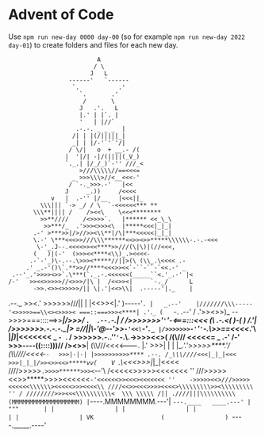 # Advent of Code

Use `npm run new-day 0000 day-00` (so for example `npm run new-day 2022 day-01`) to create folders and files for each new day.

                             A
                            / \
                           J   L
                     ------'   `------
                      `.           .'
                        `.       .'
                         /       \
                        J   .'.   L
                        |.' | |`. |
                        '   | |//`
                       .-.-. _ _ _  |
                      /| | |(/|||||_|
                      _| | |/-'`'`'/|
                     / \/|   o  + __.- /(
                    |  '|/| -|/(||||(_V_)
                    `._.| |/_/_)`-'' ///_<
                        >///\\\\\//==<<<=
                      _ >>>\\\>//<__<<<-'
                     / `-._>>>.-'   |<<
                    J     _.))     /<<<<
                v   |  .-'' |/__   |<<<||_
             \\\||| `-> _/ / \  `-<<<<<<*** **
           \\\**|||| /    /><<\    \<<<********
             >>**////    /<>>>>`.   |****** <<_\_\
              >>***/_  .'>>><>>><\  |*****<<<|_|_|
           .-' >***>>|/>//>><\\**|/\|***<<<<<|_|_|
           \.-' \***<<<>>///\\\******<<>><>>*****\\\\\\-.-.-<<<
            \-'_.J--.<<<<>><<****>>///(\|\)|(//<<<,
           (   )|(-'  (>>><<****<\\)_.><<<<-
          .-`-'_)\-.--.\>>><*****//||>(\ (\\_.\<<<< .-
         .' _.-'()\`.**>>//****<<<>><<`-``-``-`<<.-' _
     .--'_.'>>>><>>`.\***(`._.-.<<<<<<(_____``<.'_.-' |<
    /-'   >><<>>>>>//<>>>/|\ |  /<<>><|     `-._/      L
           ->>.<>><>>>>>/|| \|.'|<<>\\|  .-----'|._    |
   .--._ >><.' \>>>>>>///||  |  |<<>><|.'       )-----'`.
   |   _.--'    |///////\\\-----'<>>>>>==\\<><>>>>< ===::===>>><****| .'`.`_ (   `-.   .--'
  /    .'>><>>)_ -->>>>===::::==>>******|/>>>/  `.  .--.`-.|
 /    />>>>>>>'`'`'`-`<===:::<<< *****(\ .-.<(   )-(   )
/.'| />>>>>>>.-.-.-._\|> =//||\\******-'@--'>>`-'<<\`-'`._
   |/>>>>>>>-'`'`'`-.\\>>==<<<<***.'\ |_|)_|<<<<<<< \_ `- `.
  / >>>>>>.-..''`'`-.\\.->>>><<>(  /(\\\/// <<<<<=    \_ .-'
 /-' >>>----\((::::)))// /><>>**|   (\\\\///<<<<---.
|.'  >>>| | | |\__.'.'>>>>>****.'/ (\\\\////<<<<-`-`
 `   >>>|-|-| |>>>>>>>>>>**** .--. /_\\\////<<<|_|_|<<<
     >>>|_|_|/>><>><<>*****vv(    V  `.\\<<<>>>|_|_|<<<<
     ////>>>>>`.>>>>******>>><`--'\   /<<<<<>>>>><<<<<<<
     '' ///>>>>><<>>*****>>>><<<<<<`-'<<<<<<>><<<><<<<<<<
       ''    ->>>>><<>///>>>>><<<<<<\\\\\\><<<<<>>><<<<\\
               ////<<>><<<>>>><<<<>\\\\\\\\\>><\\\\\\\\\
              '' / ////////>>><<<\\\\\\\\\\<  \\\ \\\\\
                   /|| .////|||\\\\\\\\\\
                      (MMMMMMMMMMMMMMMMMMM)
                      |`----.MMMMMMMM.---'|
                      `---.____   ____.---'
                       |       """       |
                       |                 |
                       |                 |
                       |                 |
                       |                 |
  VK                   (                 )
                        `----._____.----'